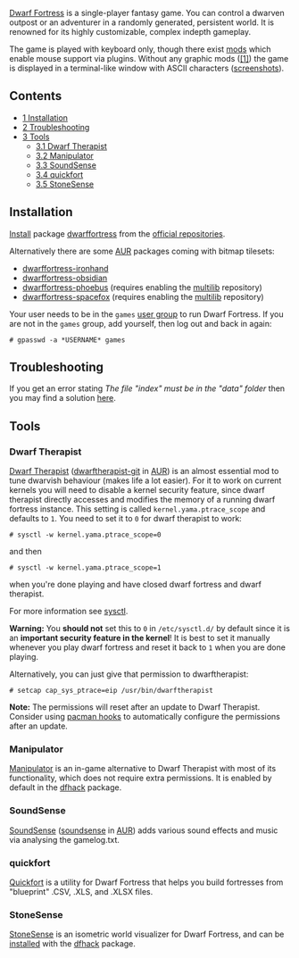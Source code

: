 [Dwarf Fortress](http://www.bay12games.com/dwarves/) is a single-player fantasy game. You can control a dwarven outpost or an adventurer in a randomly generated, persistent world. It is renowned for its highly customizable, complex indepth gameplay.

The game is played with keyboard only, though there exist [mods](http://dwarffortresswiki.org/index.php/DF2014:Utilities#DFHack) which enable mouse support via plugins. Without any graphic mods ([[1]](http://dwarffortresswiki.org/index.php/DF2014:Tilesets)) the game is displayed in a terminal-like window with ASCII characters ([screenshots](http://www.bay12games.com/dwarves/screens.html)).

## Contents

*   [1 Installation](#Installation)
*   [2 Troubleshooting](#Troubleshooting)
*   [3 Tools](#Tools)
    *   [3.1 Dwarf Therapist](#Dwarf_Therapist)
    *   [3.2 Manipulator](#Manipulator)
    *   [3.3 SoundSense](#SoundSense)
    *   [3.4 quickfort](#quickfort)
    *   [3.5 StoneSense](#StoneSense)

## Installation

[Install](/index.php/Install "Install") package [dwarffortress](https://www.archlinux.org/packages/?name=dwarffortress) from the [official repositories](/index.php/Official_repositories "Official repositories").

Alternatively there are some [AUR](/index.php/AUR "AUR") packages coming with bitmap tilesets:

*   [dwarffortress-ironhand](https://aur.archlinux.org/packages/dwarffortress-ironhand/)
*   [dwarffortress-obsidian](https://aur.archlinux.org/packages/dwarffortress-obsidian/)
*   [dwarffortress-phoebus](https://aur.archlinux.org/packages/dwarffortress-phoebus/) (requires enabling the [multilib](/index.php/Multilib "Multilib") repository)
*   [dwarffortress-spacefox](https://aur.archlinux.org/packages/dwarffortress-spacefox/) (requires enabling the [multilib](/index.php/Multilib "Multilib") repository)

Your user needs to be in the `games` [user group](/index.php/User_group "User group") to run Dwarf Fortress. If you are not in the `games` group, add yourself, then log out and back in again:

```
# gpasswd -a *USERNAME* games

```

## Troubleshooting

If you get an error stating *The file "index" must be in the "data" folder* then you may find a solution [here](http://robertqualls.com/2013/06/24/getting-dwarf-fortress-to-work-on-linux.html).

## Tools

### Dwarf Therapist

[Dwarf Therapist](http://dwarffortresswiki.org/index.php/DF2014:Utilities#Dwarf_Therapist) ([dwarftherapist-git](https://aur.archlinux.org/packages/dwarftherapist-git/) in [AUR](/index.php/AUR "AUR")) is an almost essential mod to tune dwarvish behaviour (makes life a lot easier). For it to work on current kernels you will need to disable a kernel security feature, since dwarf therapist directly accesses and modifies the memory of a running dwarf fortress instance. This setting is called `kernel.yama.ptrace_scope` and defaults to `1`. You need to set it to `0` for dwarf therapist to work:

```
# sysctl -w kernel.yama.ptrace_scope=0

```

and then

```
# sysctl -w kernel.yama.ptrace_scope=1

```

when you're done playing and have closed dwarf fortress and dwarf therapist.

For more information see [sysctl](/index.php/Sysctl "Sysctl").

**Warning:** You **should not** set this to `0` in `/etc/sysctl.d/` by default since it is an **important security feature in the kernel**! It is best to set it manually whenever you play dwarf fortress and reset it back to `1` when you are done playing.

Alternatively, you can just give that permission to dwarftherapist:

```
# setcap cap_sys_ptrace=eip /usr/bin/dwarftherapist

```

**Note:** The permissions will reset after an update to Dwarf Therapist. Consider using [pacman hooks](/index.php/Pacman_hooks "Pacman hooks") to automatically configure the permissions after an update.

### Manipulator

[Manipulator](https://dfhack.readthedocs.io/en/stable/docs/Plugins.html#manipulator) is an in-game alternative to Dwarf Therapist with most of its functionality, which does not require extra permissions. It is enabled by default in the [dfhack](https://aur.archlinux.org/packages/dfhack/) package.

### SoundSense

[SoundSense](http://dwarffortresswiki.org/index.php/DF2014:Utilities#SoundSense) ([soundsense](https://aur.archlinux.org/packages/soundsense/) in [AUR](/index.php/AUR "AUR")) adds various sound effects and music via analysing the gamelog.txt.

### quickfort

[Quickfort](http://www.joelpt.net/quickfort/) is a utility for Dwarf Fortress that helps you build fortresses from "blueprint" .CSV, .XLS, and .XLSX files.

### StoneSense

[StoneSense](http://dwarffortresswiki.org/index.php/Utility:Stonesense) is an isometric world visualizer for Dwarf Fortress, and can be [installed](/index.php/Install "Install") with the [dfhack](https://aur.archlinux.org/packages/dfhack/) package.